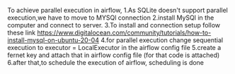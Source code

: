 To achieve parallel execution in airflow,
1.As SQLite doesn't support parallel execution,we have to move to MYSQl connection 
2.install MySQl in the computer and connect to server.
3.To install and connection setup follow these link
https://www.digitalocean.com/community/tutorials/how-to-install-mysql-on-ubuntu-20-04
4.for parallel execution change sequential execution to executor = LocalExecutor in the airflow config file 
5.create a fernet key and attach that in airflow config file (for that code is attached)
6.after that,to schedule the execution of airflow, scheduling is done 

